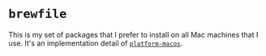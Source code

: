 # `brewfile`

This is my set of packages that I prefer to install on all Mac machines that I use. It's an implementation detail of [`platform-macos`](https://github.com/erichdongubler-dotfiles/platform-macos).
